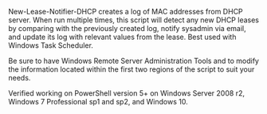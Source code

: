 New-Lease-Notifier-DHCP
creates a log of MAC addresses from DHCP server. When run multiple times, this script will detect any new DHCP leases by comparing with the previously created log, notify sysadmin via email, and update its log with relevant values from the lease. Best used with Windows Task Scheduler.

Be sure to have Windows Remote Server Administration Tools and to modify the information located within the first two regions of the script to suit your needs.

Verified working on PowerShell version 5+ on Windows Server 2008 r2, Windows 7 Professional sp1 and sp2, and Windows 10. 
